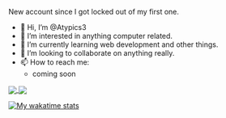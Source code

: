 New account since I got locked out of my first one.
- 👋 Hi, I’m @Atypics3
- 👀 I’m interested in anything computer related.
- 🌱 I’m currently learning web development and other things.
- 💞️ I’m looking to collaborate on anything really.
- 📫 How to reach me:
  * coming soon

<a href="https://github.com/atypics3/github-readme-stats">
  <img align="center" src="https://github-readme-stats.vercel.app/api?username=atypics3&count_private=true&show_icons=true&theme=radical"/>
</a>

<a href="https://github.com/atypics3/github-readme-stats">
  <img align="center" src="https://github-readme-stats.vercel.app/api/top-langs/?username=atypics3&theme=radical"/>
</a>

[![My wakatime stats](https://github-readme-stats.vercel.app/api/wakatime?username=Atypics3)](https://github.com/atypics3/github-readme-stats)

